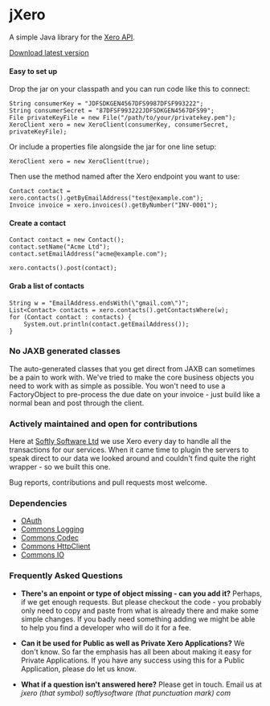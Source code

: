 jXero
=====

A simple Java library for the [Xero API](http://developer.xero.com/documentation/api/api-overview/).

[Download latest version](http://keithharris.org/jXero/jxero-latest.zip)

#### Easy to set up

Drop the jar on your classpath and you can run code like this to connect:

    String consumerKey = "JDFSDKGEN4567DFS9987DFSF993222";
    String consumerSecret = "87DFSF993222JDFSDKGEN4567DFS99";
    File privateKeyFile = new File("/path/to/your/privatekey.pem");
    XeroClient xero = new XeroClient(consumerKey, consumerSecret, privateKeyFile);

Or include a properties file alongside the jar for one line setup:

    XeroClient xero = new XeroClient(true);

Then use the method named after the Xero endpoint you want to use:

    Contact contact = xero.contacts().getByEmailAddress("test@example.com");
    Invoice invoice = xero.invoices().getByNumber("INV-0001");

#### Create a contact

    Contact contact = new Contact();
    contact.setName("Acme Ltd");
    contact.setEmailAddress("acme@example.com");

    xero.contacts().post(contact);

#### Grab a list of contacts

    String w = "EmailAddress.endsWith(\"gmail.com\")";
    List<Contact> contacts = xero.contacts().getContactsWhere(w);
    for (Contact contact : contacts) {
        System.out.println(contact.getEmailAddress());
    }

### No JAXB generated classes

The auto-generated classes that you get direct from JAXB can sometimes be a pain to work with.
We've tried to make the core business objects you need to work with as simple as possible.
You won't need to use a FactoryObject to pre-process the due date on your invoice - just build
like a normal bean and post through the client.

### Actively maintained and open for contributions

Here at [Softly Software Ltd](http://softlysoftware.com) we use Xero every day to handle all the 
transactions for our services. When it came time to plugin the servers to speak direct to our data
we looked around and couldn't find quite the right wrapper - so we built this one.

Bug reports, contributions and pull requests most welcome.

### Dependencies

 * [OAuth](https://code.google.com/p/oauth/)
 * [Commons Logging](http://commons.apache.org/proper/commons-logging/)
 * [Commons Codec](http://commons.apache.org/proper/commons-codec/)
 * [Commons HttpClient](http://hc.apache.org/httpclient-3.x/)
 * [Commons IO](http://commons.apache.org/proper/commons-io/)

### Frequently Asked Questions

 * **There's an enpoint or type of object missing - can you add it?**
   Perhaps, if we get enough requests. But please checkout the code - you probably only need to copy and
   paste from what is already there and make some simple changes. If you badly need something adding we 
   might be able to help you find a developer who will do it for a fee.

 * **Can it be used for Public as well as Private Xero Applications?**
   We don't know. So far the emphasis has all been about making it easy for Private Applications.
   If you have any success using this for a Public Application, please do let us know.

 * **What if a question isn't answered here?**
   Please get in touch. Email us at *jxero (that symbol) softlysoftware (that punctuation mark) com*
